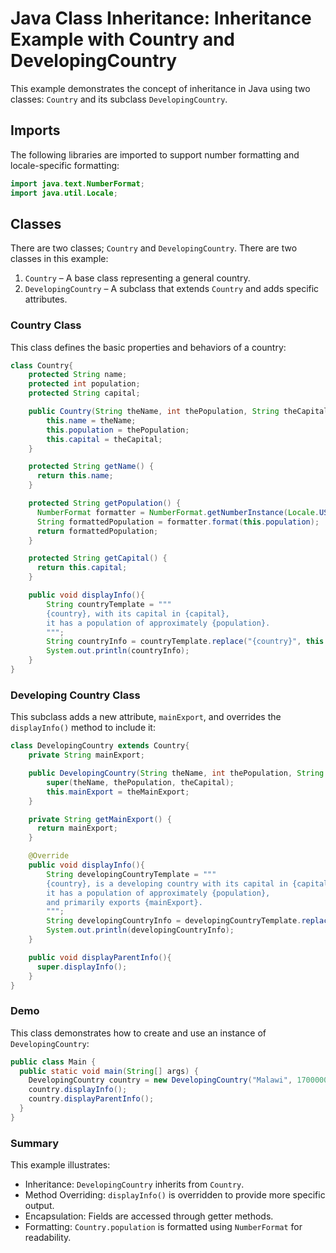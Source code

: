 # Java Class Inheritance: Inheritance Example with Country and DevelopingCountry
This example demonstrates the concept of inheritance in Java using two classes: `Country` and its subclass `DevelopingCountry`.
## Imports
The following libraries are imported to support number formatting and locale-specific formatting:
```Java
import java.text.NumberFormat;
import java.util.Locale;
```
## Classes
There are two classes; `Country` and `DevelopingCountry`.
There are two classes in this example:
1. `Country` – A base class representing a general country.
2. `DevelopingCountry` – A subclass that extends `Country` and adds specific attributes.
### Country Class
This class defines the basic properties and behaviors of a country:
```Java
class Country{
    protected String name;
    protected int population;
    protected String capital;

    public Country(String theName, int thePopulation, String theCapital){
        this.name = theName;
        this.population = thePopulation;
        this.capital = theCapital;
    }

    protected String getName() {
      return this.name;
    }

    protected String getPopulation() {
      NumberFormat formatter = NumberFormat.getNumberInstance(Locale.US);
      String formattedPopulation = formatter.format(this.population);
      return formattedPopulation;
    }

    protected String getCapital() {
      return this.capital;
    }

    public void displayInfo(){
        String countryTemplate = """
        {country}, with its capital in {capital}, 
        it has a population of approximately {population}.
        """;
        String countryInfo = countryTemplate.replace("{country}", this.getName()).replace("{capital}", this.getCapital()).replace("{population}", this.getPopulation());
        System.out.println(countryInfo);
    }
}
```
### Developing Country Class
This subclass adds a new attribute, `mainExport`, and overrides the `displayInfo()` method to include it:
```Java
class DevelopingCountry extends Country{
    private String mainExport;

    public DevelopingCountry(String theName, int thePopulation, String theCapital, String theMainExport){
        super(theName, thePopulation, theCapital);
        this.mainExport = theMainExport;
    }

    private String getMainExport() {
      return mainExport;
    }

    @Override
    public void displayInfo(){
        String developingCountryTemplate = """
        {country}, is a developing country with its capital in {capital}, 
        it has a population of approximately {population}, 
        and primarily exports {mainExport}.
        """;
        String developingCountryInfo = developingCountryTemplate.replace("{country}", super.getName()).replace("{capital}", super.getCapital()).replace("{population}", super.getPopulation()).replace("{mainExport}", this.getMainExport());
        System.out.println(developingCountryInfo);
    }

    public void displayParentInfo(){
      super.displayInfo();
    }
}
```
### Demo
This class demonstrates how to create and use an instance of `DevelopingCountry`:
```Java
public class Main {
  public static void main(String[] args) {
    DevelopingCountry country = new DevelopingCountry("Malawi", 17000000, "Lilongwe", "Tobacco");
    country.displayInfo();
    country.displayParentInfo();
  }
}
```

### Summary
This example illustrates:
- Inheritance: `DevelopingCountry` inherits from `Country`.
- Method Overriding: `displayInfo()` is overridden to provide more specific output.
- Encapsulation: Fields are accessed through getter methods.
- Formatting: `Country.population` is formatted using `NumberFormat` for readability.
